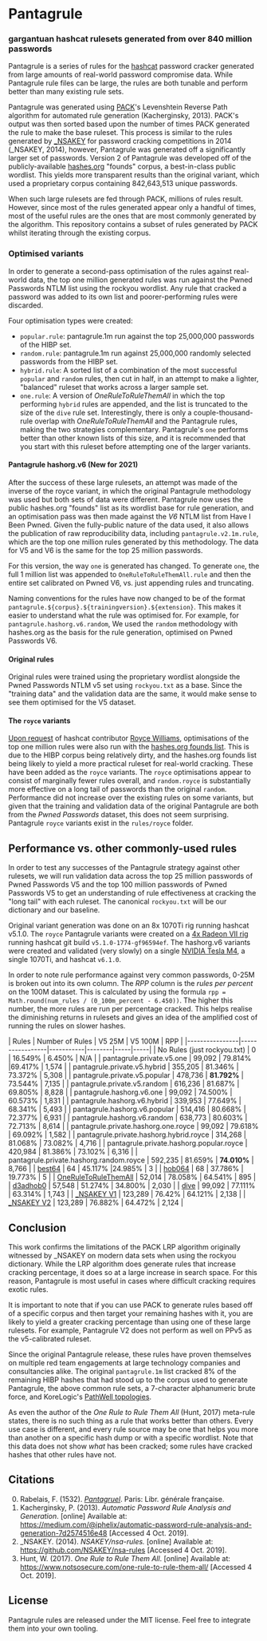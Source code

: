 # Pantagrule
### gargantuan hashcat rulesets generated from over 840 million passwords

Pantagrule is a series of rules for the [hashcat](https://hashcat.net/hashcat/) password cracker generated from large amounts of real-world password compromise data. While Pantagrule rule files can be large, the rules are both tunable and perform better than many existing rule sets.

Pantagrule was generated using [PACK](https://github.com/iphelix/pack/blob/master/rulegen.py)'s Levenshtein Reverse Path algorithm for automated rule generation (Kacherginsky, 2013). PACK's output was then sorted based upon the number of times PACK generated the rule to make the base ruleset. This process is similar to the rules generated by [_NSAKEY](https://github.com/NSAKEY/nsa-rules) for password cracking competitions in 2014 (_NSAKEY, 2014), however, Pantagrule was generated off a significantly larger set of passwords. 
Version 2 of Pantagrule was developed off of the publicly-available [hashes.org](https://hashes.org) "founds" corpus, a best-in-class public wordlist. This yields more transparent results than the original variant, which used a proprietary corpus containing 842,643,513 unique passwords.

When such large rulesets are fed through PACK, millions of rules result. However, since most of the rules generated appear only a handful of times, most of the useful rules are the ones that are most commonly generated by the algorithm. This repository contains a subset of rules generated by PACK whilst iterating through the existing corpus.

### Optimised variants

In order to generate a second-pass optimisation of the rules against real-world data, the top one million generated rules was run against the Pwned Passwords NTLM list using the rockyou wordlist. Any rule that cracked a password was added to its own list and poorer-performing rules were discarded. 

Four optimisation types were created:

* `popular.rule`: pantagrule.1m run against the top 25,000,000 passwords of the HIBP set.
* `random.rule`: pantagrule.1m run against 25,000,000 randomly selected passwords from the HIBP set.
* `hybrid.rule`: A sorted list of a combination of the most successful `popular` and `random` rules, then cut in half, in an attempt to make a lighter, "balanced" ruleset that works across a larger sample set.
* `one.rule`: A version of _OneRuleToRuleThemAll_ in which the top performing `hybrid` rules are appended, and the list is truncated to the size of the `dive` rule set. Interestingly, there is only a couple-thousand-rule overlap with _OneRuleToRuleThemAll_ and the Pantagrule rules, making the two strategies complementary. Pantagrule's `one` performs better than other known lists of this size, and it is recommended that you start with this ruleset before attempting one of the larger variants. 

#### Pantagrule hashorg.v6 (New for 2021)

After the success of these large rulesets, an attempt was made of the inverse of the royce variant, in which the original Pantagrule methodology was used but both sets of data were different. Pantagrule now uses the public hashes.org "founds" list as its wordlist base for rule generation, and an optimisation pass was then made against the *V6* NTLM list from Have I Been Pwned. Given the fully-public nature of the data used, it also allows the publication of raw reproducibility data, including `pantagrule.v2.1m.rule`, which are the top one million rules generated by this methodology. The data for V5 and V6 is the same for the top 25 million passwords.

For this version, the way `one` is generated has changed. To generate `one`, the full 1 million list was appended to `OneRuleToRuleThemAll.rule` and then the entire set calibrated on Pwned V6, vs. just appending rules and truncating.

Naming conventions for the rules have now changed to be of the format `pantagrule.${corpus}.${trainingversion}.${extension}`. This makes it easier to understand what the rule was optimised for. For example, for `pantagrule.hashorg.v6.random`, We used the `random` methodology with hashes.org as the basis for the rule generation, optimised on Pwned Passwords V6.

#### Original rules

Original rules were trained using the proprietary wordlist alongside the Pwned Passwords NTLM v5 set using `rockyou.txt` as a base. Since the "training data" and the validation data are the same, it would make sense to see them optimised for the V5 dataset.

#### The `royce` variants

[Upon request](https://github.com/rarecoil/pantagrule/issues/1) of hashcat contributor [Royce Williams](https://github.com/roycewilliams), optimisations of the top one million rules were also run with the [hashes.org founds list](https://github.com/rarecoil/hashes.org-list). This is due to the HIBP corpus being relatively dirty, and the hashes.org founds list being likely to yield a more practical ruleset for real-world cracking. These have been added as the `royce` variants. The `royce` optimisations appear to consist of marginally fewer rules overall, and `random.royce` is substantially more effective on a long tail of passwords than the original `random`. Performance did not increase over the existing rules on some variants, but given that the training and validation data of the original Pantagrule are both from the _Pwned Passwords_ dataset, this does not seem  surprising. Pantagrule `royce` variants exist in the `rules/royce` folder.


## Performance vs. other commonly-used rules

In order to test any successes of the Pantagrule strategy against other rulesets, we will run validation data across the top 25 million passwords of Pwned Passwords V5 and the top 100 million passwords of Pwned Passwords V5 to get an understanding of rule effectiveness at cracking the "long tail" with each ruleset. The canonical `rockyou.txt` will be our dictionary and our baseline.

Original variant generation was done on an 8x 1070Ti rig running hashcat v5.1.0. The `royce` Pantagrule variants were created on a [4x Radeon VII rig](https://gist.github.com/rarecoil/54340280d81528dcb024ef5df2535c86) running hashcat git build `v5.1.0-1774-gf96594ef`. The hashorg.v6 variants were created and validated (very slowly) on a single [NVIDIA Tesla M4](https://www.techpowerup.com/gpu-specs/tesla-m4.c2770), a single 1070Ti, and hashcat `v6.1.0`.

In order to note rule performance against very common passwords, 0-25M is broken out into its own column. The _RPP_ column is the _rules per percent_ on the 100M dataset. This is calculated by using the formula `rpp = Math.round(num_rules / (0_100m_percent - 6.450))`. The higher this number, the more rules are run per percentage cracked. This helps realise the diminishing returns in rulesets and gives an idea of the amplified cost of running the rules on slower hashes.


| Rules        | Number of Rules | V5 25M     | V5 100M | RPP |
|----------------|-----------------|-----------|--------|-----|-----|
| No Rules (just rockyou.txt) | 0 | 16.549% | 6.450% | N/A |
| pantagrule.private.v5.one | 99,092 | 79.814% |69.417% | 1,574 |
| pantagrule.private.v5.hybrid | 355,205 | 81.346% | 73.372% | 5,308 |
| pantagrule.private.v5.popular | 478,736 | **81.792%** | 73.544% | 7,135 |
| pantagrule.private.v5.random | 616,236 | 81.687% | 69.805% | 8,828 |
| pantagrule.hashorg.v6.one | 99,092 | 74.500% | 60.573% | 1,831 |
| pantagrule.hashorg.v6.hybrid | 339,953 | 77.649% |  68.341% | 5,493 |
| pantagrule.hashorg.v6.popular | 514,416 | 80.668% | 72.377% | 6,931 |
| pantagrule.hashorg.v6.random | 638,773 | 80.603% | 72.713% | 8,614 |
| pantagrule.private.hashorg.one.royce | 99,092 | 79.618% | 69.092% | 1,582 |
| pantagrule.private.hashorg.hybrid.royce | 314,268 | 81.068% | 73.082% | 4,716 |
| pantagrule.private.hashorg.popular.royce | 420,984 | 81.386% |  73.102% | 6,316 |
| pantagrule.private.hashorg.random.royce | 592,235 | 81.659% | **74.010%** | 8,766 |
| [best64](https://github.com/hashcat/hashcat/blob/master/rules/best64.rule) | 64 | 45.117% |24.985% | 3 |
| [hob064](https://github.com/praetorian-code/Hob0Rules) | 68 | 37.786% | 19.773% | 5 |
| [OneRuleToRuleThemAll](https://github.com/NotSoSecure/password_cracking_rules) | 52,014 | 78.058% | 64.541% | 895 |
| [d3adhob0](https://github.com/praetorian-code/Hob0Rules) | 57,548 |  51.274% |  34.800% | 2,030 |
| [dive](https://github.com/hashcat/hashcat/blob/master/rules/dive.rule) | 99,092 | 77.111% | 63.314% | 1,743 |
| [_NSAKEY V1](https://github.com/NSAKEY/nsa-rules/blob/master/_NSAKEY.v1.dive.rule) | 123,289 | 76.42% | 64.121% | 2,138 |
| [_NSAKEY V2](https://github.com/NSAKEY/nsa-rules/blob/master/_NSAKEY.v2.dive.rule) | 123,289 | 76.882% | 64.472% | 2,124 |


## Conclusion

This work confirms the limitations of the PACK LRP algorithm originally witnessed by _NSAKEY on modern data sets when using the rockyou dictionary. While the LRP algorithm does generate rules that increase cracking percentage, it does so at a large increase in search space. For this reason, Pantagrule is most useful in cases where difficult cracking requires exotic rules.

It is important to note that if you can use PACK to generate rules based off of a specific corpus and then target your remaining hashes with it, you are likely to yield a greater cracking percentage than using one of these large rulesets. For example, Pantagrule V2 does not perform as well on PPv5 as the v5-calibrated ruleset.

Since the original Pantagrule release, these rules have proven themselves on multiple red team engagements at large technology companies and consultancies alike. The original `pantagrule.1m` list cracked 8% of the remaining HIBP hashes that had stood up to the corpus used to generate Pantagrule, the above common rule sets, a 7-character alphanumeric brute force, and KoreLogic's [PathWell topologies](https://blog.korelogic.com/blog/2014/04/04/pathwell_topologies).

As even the author of the _One Rule to Rule Them All_ (Hunt, 2017) meta-rule states, there is no such thing as a rule that works better than others. Every use case is different, and every rule source may be one that helps you more than another on a specific hash dump or with a specific wordlist. Note that this data does not show _what_ has been cracked; some rules have cracked hashes that other rules have not.

## Citations

0. Rabelais, F. (1532). _[Pantagruel](https://en.wikipedia.org/wiki/Gargantua_and_Pantagruel)_. Paris: Libr. générale française.
1. Kacherginsky, P. (2013). _Automatic Password Rule Analysis and Generation_. [online] Available at: https://medium.com/@iphelix/automatic-password-rule-analysis-and-generation-7d2574516e48 [Accessed 4 Oct. 2019].
2. \_NSAKEY. (2014). _NSAKEY/nsa-rules._ [online] Available at: https://github.com/NSAKEY/nsa-rules [Accessed 4 Oct. 2019].
3. Hunt, W. (2017). _One Rule to Rule Them All_. [online] Available at: https://www.notsosecure.com/one-rule-to-rule-them-all/ [Accessed 4 Oct. 2019].


## License

Pantagrule rules are released under the MIT license. Feel free to integrate them into your own tooling.

